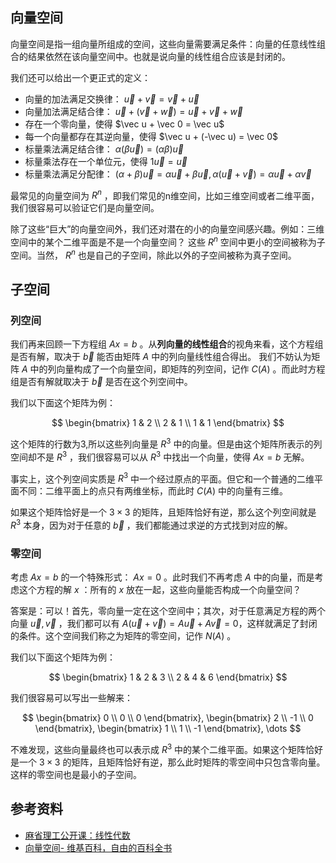 ## 向量空间
向量空间是指一组向量所组成的空间，这些向量需要满足条件：向量的任意线性组合的结果依然在该向量空间中。也就是说向量的线性组合应该是封闭的。

我们还可以给出一个更正式的定义：

+ 向量的加法满足交换律： $\vec u + \vec v = \vec v + \vec u$
+ 向量加法满足结合律： $\vec u + (\vec v + \vec w) = \vec u + \vec v + \vec w$
+ 存在一个零向量，使得 $\vec u + \vec 0 = \vec u$
+ 每一个向量都存在其逆向量，使得 $\vec u + (-\vec u) = \vec 0$
+ 标量乘法满足结合律： $\alpha(\beta \vec u) = (\alpha \beta) \vec u$
+ 标量乘法存在一个单位元，使得 $1\vec u = \vec u$
+ 标量乘法满足分配律： $(\alpha + \beta)\vec u = \alpha \vec u + \beta \vec u, \alpha(\vec u + \vec v) = \alpha \vec u + \alpha \vec v$

最常见的向量空间为 $R^n$ ，即我们常见的n维空间，比如三维空间或者二维平面，我们很容易可以验证它们是向量空间。

除了这些“巨大”的向量空间外，我们还对潜在的小的向量空间感兴趣。例如：三维空间中的某个二维平面是不是一个向量空间？
这些 $R^n$ 空间中更小的空间被称为子空间。当然， $R^n$ 也是自己的子空间，除此以外的子空间被称为真子空间。

## 子空间
### 列空间
我们再来回顾一下方程组 $Ax = b$ 。从**列向量的线性组合**的视角来看，这个方程组是否有解，取决于 $\vec b$ 能否由矩阵 $A$ 中的列向量线性组合得出。
我们不妨认为矩阵 $A$ 中的列向量构成了一个向量空间，即矩阵的列空间，记作 $C(A)$ 。而此时方程组是否有解就取决于 $\vec b$ 是否在这个列空间中。

我们以下面这个矩阵为例：

$$
\begin{bmatrix}
    1 & 2 \\
    2 & 1 \\
    1 & 1
\end{bmatrix}
$$

这个矩阵的行数为3,所以这些列向量是 $R^3$ 中的向量。但是由这个矩阵所表示的列空间却不是 $R^3$ ，我们很容易可以从 $R^3$ 中找出一个向量，使得 $Ax = b$ 无解。

事实上，这个列空间实质是 $R^3$ 中一个经过原点的平面。但它和一个普通的二维平面不同：二维平面上的点只有两维坐标，而此时 $C(A)$ 中的向量有三维。

如果这个矩阵恰好是一个 $3 \times 3$ 的矩阵，且矩阵恰好有逆，那么这个列空间就是 $R^3$ 本身，因为对于任意的 $\vec b$ ，我们都能通过求逆的方式找到对应的解。

### 零空间
考虑 $Ax = b$ 的一个特殊形式： $Ax = 0$ 。此时我们不再考虑 $A$ 中的向量，而是考虑这个方程的解 $x$ ：所有的 $x$ 放在一起，这些向量能否构成一个向量空间？

答案是：可以！首先，零向量一定在这个空间中；其次，对于任意满足方程的两个向量 $\vec u, \vec v$ ，我们都可以有 $A(\vec u + \vec v) = A\vec u + A\vec v = 0$，这样就满足了封闭的条件。这个空间我们称之为矩阵的零空间，记作 $N(A)$ 。 

我们以下面这个矩阵为例：

$$
\begin{bmatrix}
    1 & 2 & 3 \\
    2 & 4 & 6
\end{bmatrix}
$$

我们很容易可以写出一些解来：

$$
\begin{bmatrix}
    0 \\ 0 \\ 0
\end{bmatrix},
\begin{bmatrix}
    2 \\ -1 \\ 0
\end{bmatrix},
\begin{bmatrix}
    1 \\ 1 \\ -1
\end{bmatrix},
\dots
$$

不难发现，这些向量最终也可以表示成 $R^3$ 中的某个二维平面。如果这个矩阵恰好是一个 $3 \times 3$ 的矩阵，且矩阵恰好有逆，那么此时矩阵的零空间中只包含零向量。
这样的零空间也是最小的子空间。

## 参考资料
+ [麻省理工公开课：线性代数](https://open.163.com/newview/movie/courseintro?newurl=M6V0BQC4M)
+ [向量空间- 维基百科，自由的百科全书](https://zh.wikipedia.org/wiki/%E5%90%91%E9%87%8F%E7%A9%BA%E9%97%B4)